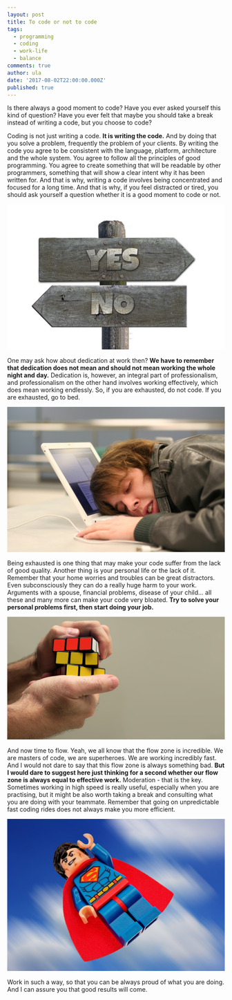 ```yaml
---
layout: post
title: To code or not to code
tags:
  - programming
  - coding
  - work-life
  - balance
comments: true
author: ula
date: '2017-08-02T22:00:00.000Z'
published: true
---
```

Is there always a good moment to code? Have you ever asked yourself this kind of question? Have you ever felt that maybe you should take a break instead of writing a code, but you choose to code?

Coding is not just writing a code. **It is writing the code.** And by doing that you solve a problem, frequently the problem of your clients. By writing the code you agree to be consistent with the language, platform, architecture and the whole system. You agree to follow all the principles of good programming. You agree to create something that will be readable by other programmers, something that will show a clear intent why it has been written for. And that is why, writing a code involves being concentrated and focused for a long time. And that is why, if you feel distracted or tired, you should ask yourself a question whether it is a good moment to code or not.

![Photo 1](/images/to-code-or-not-to-code/image1.jpg)

One may ask how about dedication at work then? **We have to remember that dedication does not mean and should not mean working the whole night and day.** Dedication is, however, an integral part of professionalism, and professionalism on the other hand involves working effectively, which does mean working endlessly. So, if you are exhausted, do not code. If you are exhausted, go to bed.

![Photo 2](/images/to-code-or-not-to-code/image2.jpg)

Being exhausted is one thing that may make your code suffer from the lack of good quality. Another thing is your personal life or the lack of it. Remember that your home worries and troubles can be great distractors. Even subconsciously they can do a really huge harm to your work. Arguments with a spouse, financial problems, disease of your child… all these and many more can make your code very bloated. **Try to solve your personal problems first, then start doing your job.**

![Photo 3](/images/to-code-or-not-to-code/image3.jpg)

And now time to flow. Yeah, we all know that the flow zone is incredible. We are masters of code, we are superheroes. We are working incredibly fast. And I would not dare to say that this flow zone is always something bad. **But I would dare to suggest here just thinking for a second whether our flow zone is always equal to effective work.** Moderation - that is the key. Sometimes working in high speed is really useful, especially when you are practising, but it might be also worth taking a break and consulting what you are doing with your teammate. Remember that going on unpredictable fast coding rides does not always make you more efficient.

![Photo 4](/images/to-code-or-not-to-code/image4.jpg)

Work in such a way, so that you can be always proud of what you are doing. And I can assure you that good results will come.
